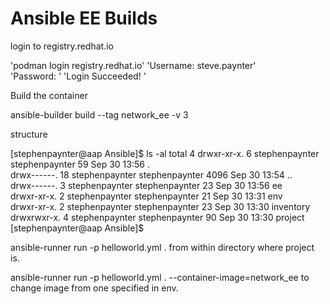 # Ansible EE Builds 

login to registry.redhat.io

'podman login registry.redhat.io'
'Username: steve.paynter'  
'Password:              '
'Login Succeeded!  '


Build the container

ansible-builder build --tag network_ee -v 3



structure

[stephenpaynter@aap Ansible]$ ls -al
total 4
drwxr-xr-x.  6 stephenpaynter stephenpaynter   59 Sep 30 13:56 .  
drwx------. 18 stephenpaynter stephenpaynter 4096 Sep 30 13:54 ..  
drwx------.  3 stephenpaynter stephenpaynter   23 Sep 30 13:56 ee   
drwxr-xr-x.  2 stephenpaynter stephenpaynter   21 Sep 30 13:31 env   
drwxr-xr-x.  2 stephenpaynter stephenpaynter   23 Sep 30 13:30 inventory   
drwxrwxr-x.  4 stephenpaynter stephenpaynter   90 Sep 30 13:30 project  
[stephenpaynter@aap Ansible]$  


  
  
ansible-runner run  -p helloworld.yml .   from within directory where project is. 


ansible-runner run -p helloworld.yml . --container-image=network_ee  to change image from one specified in env.  


